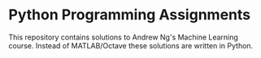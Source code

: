 # Python Programming Assignments

This repository contains solutions to Andrew Ng's Machine Learning course. Instead of MATLAB/Octave these solutions are written in Python.